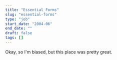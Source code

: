 ```yaml
---
title: "Essential Forms"
slug: "essential-forms"
type: "job"
start_date: "2004-06"
end_date: ""
draft: false
tags: []
---
```

Okay, so I'm biased, but this place was pretty great.